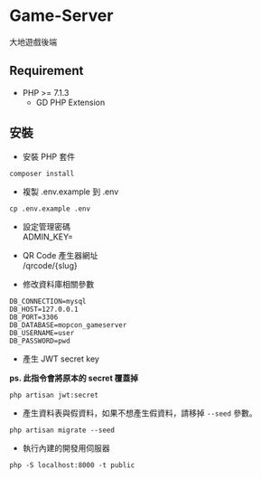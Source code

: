 # Game-Server
大地遊戲後端

## Requirement
* PHP >= 7.1.3
    * GD PHP Extension

## 安裝

+ 安裝 PHP 套件
```
composer install
```

+ 複製 .env.example 到 .env
```
cp .env.example .env
```

+ 設定管理密碼 \
ADMIN_KEY=

+ QR Code 產生器網址 \
/qrcode/{slug}

+ 修改資料庫相關參數
```
DB_CONNECTION=mysql
DB_HOST=127.0.0.1
DB_PORT=3306
DB_DATABASE=mopcon_gameserver
DB_USERNAME=user
DB_PASSWORD=pwd
```

+ 產生 JWT secret key

**ps. 此指令會將原本的 secret 覆蓋掉**
```
php artisan jwt:secret
```

+ 產生資料表與假資料，如果不想產生假資料，請移掉 `--seed` 參數。
```
php artisan migrate --seed
```

+ 執行內建的開發用伺服器
```
php -S localhost:8000 -t public
```

